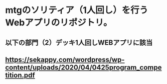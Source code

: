 # mtgのソリティア（1人回し）を行うWebアプリのリポジトリ。
## 以下の部門（2）デッキ1人回しWEBアプリに該当
## https://sekappy.com/wordpress/wp-content/uploads/2020/04/0425program_competition.pdf
